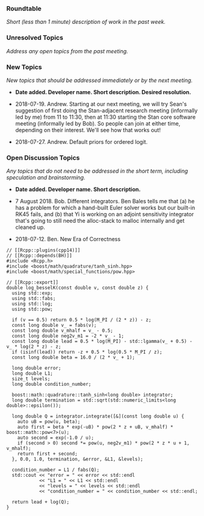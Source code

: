 ### Roundtable
_Short (less than 1 minute) description of work in the past week._

### Unresolved Topics
_Address any open topics from the past meeting._

### New Topics
_New topics that should be addressed immediately or by the next
meeting._

* __Date added. Developer name.  Short description.  Desired resolution.__

* 2018-07-19. Andrew. Starting at our next meeting, we will try Sean's suggestion of first doing the Stan-adjacent research meeting (informally led by me) from 11 to 11:30, then at 11:30 starting the Stan core software meeting (informally led by Bob).  So people can join at either time, depending on their interest.  We'll see how that works out!

* 2018-07-27. Andrew.  Default priors for ordered logit.

### Open Discussion Topics

_Any topics that do not need to be addressed in the short term,
including speculation and brainstorming._

* __Date added. Developer name.  Short description.__


* 7 August 2018.  Bob.  Different integrators.  Ben Bales tells me that (a) he has a problem for which a hand-built Euler solver works but our built-in RK45 fails, and (b) that Yi is working on an adjoint sensitivity integrator that's going to still need the alloc-stack to malloc internally and get cleaned up.

* 2018-07-12. Ben.  New Era of Correctness
```
// [[Rcpp::plugins(cpp14)]]
// [[Rcpp::depends(BH)]]
#include <Rcpp.h>
#include <boost/math/quadrature/tanh_sinh.hpp>
#include <boost/math/special_functions/pow.hpp>

// [[Rcpp::export]]
double log_besselK(const double v, const double z) {
  using std::exp;
  using std::fabs;
  using std::log;
  using std::pow;
  
  if (v == 0.5) return 0.5 * log(M_PI / (2 * z)) - z;
  const long double v_ = fabs(v);
  const long double v_mhalf = v_ - 0.5;
  const long double neg2v_m1 = -2 * v_ - 1;
  const long double lead = 0.5 * log(M_PI) - std::lgamma(v_ + 0.5) - v_ * log(2 * z) - z;
  if (isinf(lead)) return -z + 0.5 * log(0.5 * M_PI / z);
  const long double beta = 16.0 / (2 * v_ + 1);

  long double error;
  long double L1;
  size_t levels;
  long double condition_number;
  
  boost::math::quadrature::tanh_sinh<long double> integrator;
  long double termination = std::sqrt(std::numeric_limits<long double>::epsilon());

  long double Q = integrator.integrate([&](const long double u) {
    auto uB = pow(u, beta);
    auto first = beta * exp(-uB) * pow(2 * z + uB, v_mhalf) * boost::math::pow<7>(u);
    auto second = exp(-1.0 / u);
    if (second > 0) second *= pow(u, neg2v_m1) * pow(2 * z * u + 1, v_mhalf);
    return first + second;
  }, 0.0, 1.0, termination, &error, &L1, &levels);

  condition_number = L1 / fabs(Q);
  std::cout << "error = " << error << std::endl
            << "L1 = " << L1 << std::endl
            << "levels = " << levels << std::endl
            << "condition_number = " << condition_number << std::endl;
  
  return lead + log(Q);
}
```
